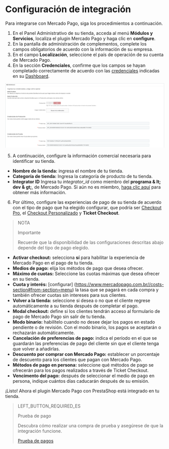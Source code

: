 # Configuración de integración
 
Para integrarse con Mercado Pago, siga los procedimientos a continuación.
 
1. En el Panel Administrativo de su tienda, acceda al menú **Módulos y Servicios**, localiza el plugin Mercado Pago y haga clic en **configure**.
2. En la pantalla de administración de complementos, complete los campos obligatorios de acuerdo con la información de su empresa.
3. En el campo **Localización**, seleccione el país de operación de su cuenta de Mercado Pago.
4. En la sección **Credenciales**, confirme que los campos se hayan completado correctamente de acuerdo con las [credenciales](https://www.mercadopago[FAKER][URL][DOMAIN]/developers/es/guides/resources/credenciales) indicadas en su [Dashboard](https://www.mercadopago.com.br/developers/panel).
 
![Credenciales](/images/prestashop/credenciais_es.png)
 
5. A continuación, configure la información comercial necesaria para identificar su tienda.
 
* **Nombre de la tienda:** ingresa el nombre de tu tienda.
* **Categoría de tienda:** Ingresa la categoría de producto de tu tienda.
* **Integrator ID** Ingresa tu *integrator_id* como miembro del **programa & lt; dev & gt;**, de Mercado Pago. Si aún no es miembro, [haga clic aquí](https://www.mercadopago[FAKER][URL][DOMAIN]/developers/es/developer-program) para obtener más información.
 
6. Por último, configure las experiencias de pago de su tienda de acuerdo con el tipo de pago que ha elegido configurar, que podría ser [Checkout Pro](https://www.mercadopago.[FAKER][URL][DOMAIN]/developers/es/guides/online-payments/checkout-pro/Introduction), el [Checkout Personalizado](https://www.mercadopago.[FAKER][URL][DOMINIO]/developers/es/guides/online-payments/checkout-api/introducción) y **Ticket Checkout**.
 
> NOTA
>
> Importante
>
> Recuerde que la disponibilidad de las configuraciones descritas abajo depende del tipo de pago elegido.
 
* **Activar checkout:** selecciona **sí** para habilitar la experiencia de Mercado Pago en el pago de tu tienda.
* **Medios de pago:** elija los métodos de pago que desea ofrecer.
* **Máximo de cuotas:** Seleccione las cuotas máximas que desea ofrecer en su tienda.
* **Cuota y interés:** [configurar] (https://www.mercadopago.com.br//costs-section#from-section=menu) la tasa que se pagará en cada compra y también ofrecer cuotas sin intereses para sus clientes.
* **Volver a la tienda:** seleccione si desea o no que el cliente regrese automáticamente a su tienda después de completar el pago.
* **Modal checkout:** define si los clientes tendrán acceso al formulario de pago de Mercado Pago sin salir de tu tienda.
* **Modo binario:** habilítelo cuando no desee dejar los pagos en estado pendiente o de revisión. Con el modo binario, los pagos se aceptarán o rechazarán automáticamente.
* **Cancelación de preferencias de pago:** indica el período en el que se guardarán las preferencias de pago del cliente sin que el cliente tenga que volver a añadirlas.
* **Descuento por comprar con Mercado Pago:** establecer un porcentaje de descuento para los clientes que pagan con Mercado Pago.
* **Métodos de pago en persona:** seleccione qué métodos de pago se ofrecerán para los pagos realizados a través de Ticket Checkout.
* **Vencimento del pago:** después de seleccionar el medio de pago en persona, indique cuántos días caducarán después de su emisión.
 
¡Listo! Ahora el plugin Mercado Pago con PrestaShop está integrado en tu tienda.
 
> LEFT_BUTTON_REQUIRED_ES
>
> Prueba de pago
>
> Descubra cómo realizar una compra de prueba y asegúrese de que la integración funcione.
>
> [Prueba de pagos](https://www.mercadopago[FAKER][URL][DOMAIN]/developers/es/guides/plugins/prestashop/testing)